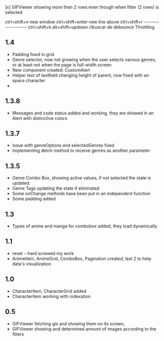 [x] GIFViewer showing more then 2 rows even though when filter (2 rows) is selected

ctrl+shift+n new window
ctrl+shift+enter new line above
ctrl+shift+l -------------------
ctrl+shift+k
alt+shift+updown
//buscar de debounce Throttling

## 1.4

- Padding fixed in grid
- Genre selector, now not growing when the user selects various genres, or at least not when the page is full-width screen
- New component created: CustomAlert
- Helper text of textfield changing height of parent, now fixed with an space character
-

## 1.3.8

- Messages and code status added and working, they are showed in an Alert with distinctive colors

## 1.3.7

- Issue with genreOptions and selectedGenres fixed
- Implementing detch method to receive genres as another parameter

## 1.3.5

- Genre Combo Box, showing active values, if not selected the state is updated.
- Genre Tags updating the state if eliminated
- Some onChange methods have been put in an independent function
- Some padding added

## 1.3

- Types of anime and manga for combobox added, they load dynamically

## 1.1

- reset --hard screwed my work
- AnimeItem, AnimeGrid, ComboBox, Pagination created, last 2 to help data's visualization

## 1.0

- CharacterItem, CharacterGrid added
- CharacterItem working with indexation

## 0.5

- GIFViewer fetching gis and showing them on its screen,
- GIFViewer showing and determined amount of images according to the filters
